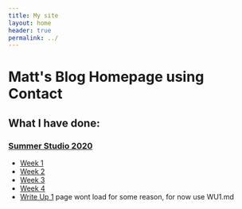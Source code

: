 ```yaml
---
title: My site
layout: home
header: true
permalink: ../
---
```



#  Matt's Blog Homepage using Contact

##  What I have done:

### [Summer Studio 2020](../SS "Summer Studio 2020")
  * [Week 1](../SSW1 "Week1")
  * [Week 2](../SSW2 "Week2")
  * [Week 3](../SSW3 "Week3")
  * [Week 4](../SSW4 "Week4")
  * [Write Up 1](../WU1 "Write Up") page wont load for some reason, for now use WU1.md